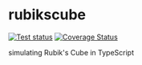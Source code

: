 # rubikscube

[![Test status](https://circleci.com/gh/pandanoir/rubikscube.svg?style=svg)](https://circleci.com/gh/pandanoir/rubikscube) [![Coverage Status](https://coveralls.io/repos/github/pandanoir/rubikscube/badge.svg?branch=test/circleci)](https://coveralls.io/github/pandanoir/rubikscube?branch=test/circleci)

simulating Rubik's Cube in TypeScript
